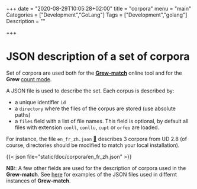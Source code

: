 +++
date = "2020-08-29T10:05:28+02:00"
title = "corpora"
menu = "main"
Categories = ["Development","GoLang"]
Tags = ["Development","golang"]
Description = ""

+++

# JSON description of a set of corpora

Set of corpora are used both for the **[Grew-match](http://match.grew.fr)** online tool and for the **Grew** [count mode](../../usage/cli/#count).

A JSON file is used to describe the set.
Each corpus is described by:

  * a unique identifier `id`
  * a `directory` where the files of the corpus are stored (use absolute paths)
  * a `files` field with a list of file names. This field is optional, by default all files with extension `conll`, `conllu`, `cupt` or `orfeo` are loaded.

For instance, the file `en_fr_zh.json` [:link:](/doc/corpora/en_fr_zh.json) describes 3 corpora from UD 2.8 (of course, directories should be modified to match your local installation).

{{< json file="static/doc/corpora/en_fr_zh.json" >}}

**NB:**: A few other fields are used for the description of corpora used in the **Grew-match**.
See [here](https://gitlab.inria.fr/grew/grew_match_config/-/tree/master/corpora) for examples of the JSON files used in differnt instances of **Grew-match**.